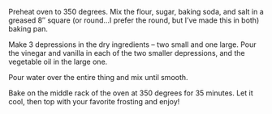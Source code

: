 Preheat oven to 350 degrees. Mix the flour, sugar, baking soda, and salt in a greased 8″ square (or round…I prefer the round, but I’ve made this in both) baking pan.

Make 3 depressions in the dry ingredients – two small and one large. Pour the vinegar and vanilla in each of the two smaller depressions, and the vegetable oil in the large one.

Pour water over the entire thing and mix until smooth.

Bake on the middle rack of the oven at 350 degrees for 35 minutes. Let it cool, then top with your favorite frosting and enjoy!
